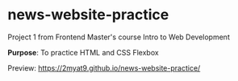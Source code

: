 # news-website-practice
Project 1 from Frontend Master's course Intro to Web Development

**Purpose**: To practice HTML and CSS Flexbox

Preview: https://2myat9.github.io/news-website-practice/
